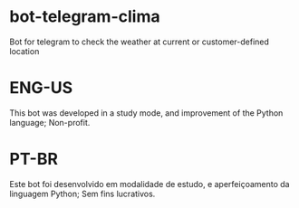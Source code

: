 # bot-telegram-clima

Bot for telegram to check the weather at current or customer-defined location

# ENG-US
This bot was developed in a study mode, and improvement of the Python language; Non-profit.

# PT-BR
Este bot foi desenvolvido em modalidade de estudo, e aperfeiçoamento da linguagem Python; Sem fins lucrativos.
